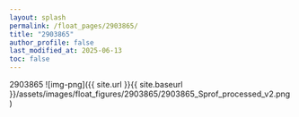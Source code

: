```yaml
---
layout: splash
permalink: /float_pages/2903865/
title: "2903865"
author_profile: false
last_modified_at: 2025-06-13
toc: false
---
```

 
2903865
![img-png]({{ site.url }}{{ site.baseurl }}/assets/images/float_figures/2903865/2903865_Sprof_processed_v2.png)